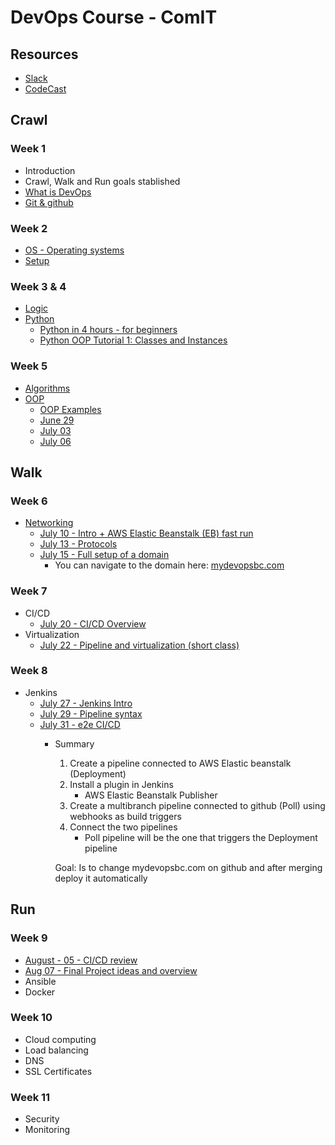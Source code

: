 # DevOps Course - ComIT

## Resources
* [Slack](https://devopsbcmay20.slack.com/)
* [CodeCast](https://www.codecast.io/)

## Crawl
### Week 1
- Introduction
- Crawl, Walk and Run goals stablished
- [What is DevOps](what_is_devops.md)
- [Git & github](git.md)

### Week 2
- [OS - Operating systems](os.md)
- [Setup](setup.md)

### Week 3 & 4
- [Logic](logic.md)
- [Python](python.md)
  - [Python in 4 hours - for beginners](https://www.youtube.com/watch?v=rfscVS0vtbw)
  - [Python OOP Tutorial 1: Classes and Instances](https://www.youtube.com/watch?v=ZDa-Z5JzLYM&list=PL-osiE80TeTsqhIuOqKhwlXsIBIdSeYtc)

### Week 5
- [Algorithms](algorithms.pdf)
- [OOP](oop.md)
  - [OOP Examples](https://www.thegeekstuff.com/2019/03/python-oop-examples/)
  - [June 29](https://play.codecast.io/nj1Opknw5GYv-python-first-flask-app)
  - [July 03](https://drive.google.com/file/d/1kNsbFh416DRajTAulTpBVQOwj1IyDWco/view) 
  - [July 06](https://play.codecast.io/AXrJL8zXpYNP-python-oop)
  
## Walk
### Week 6
- [Networking](network.md)
  - [July 10 - Intro + AWS Elastic Beanstalk (EB) fast run](https://drive.google.com/file/d/1ZdpNlH8J_Fr1QuWwHmXy8tav5cFj5dXS/view)
  - [July 13 - Protocols](https://drive.google.com/file/d/1bxGQsqlO9oZBRMoBphb5orAA7l7gYQwU/view)
  - [July 15 - Full setup of a domain](https://drive.google.com/file/d/1PWgSwN4JstXLZ_KavwbTYH_s4T3RrBs8/view)
    - You can navigate to the domain here: [mydevopsbc.com](http://mydevopsbc.com)
    
### Week 7
- CI/CD
  - [July 20 - CI/CD Overview](https://drive.google.com/file/d/1pxp_b1jKDQy3ssDvriOm9iqXv0NEb6Tw/view)
- Virtualization
  - [July 22 - Pipeline and virtualization (short class)](https://drive.google.com/file/d/1JAbgMCeHz_Ke5Kl-KixE1v3YMsqHlSXf/view)

### Week 8
- Jenkins
  - [July 27 - Jenkins Intro](https://drive.google.com/file/d/1Epk9KjEQXDxhkpKQa1BbCJ7M1dwbNbdv/view)
  - [July 29 - Pipeline syntax](https://drive.google.com/file/d/1hIF6iLEhCkk_Drw7FGT1UwDXL_05Bw6L/view)
  - [July 31 - e2e CI/CD](https://drive.google.com/file/d/1Ti67WHn8ZHLnKrT3hEmejUke5eHwRFbl/view)
    - Summary
      1. Create a pipeline connected to AWS Elastic beanstalk (Deployment)
      2. Install a plugin in Jenkins
          - AWS Elastic Beanstalk Publisher
      3. Create a multibranch pipeline connected to github (Poll) using webhooks as build triggers
      4. Connect the two pipelines
          - Poll pipeline will be the one that triggers the Deployment pipeline

      Goal: Is to change mydevopsbc.com on github and after merging 
      deploy it automatically

## Run

### Week 9
- [August - 05 - CI/CD review](https://drive.google.com/file/d/1UtOPNNc6y3xmB3kJl33ur_zLwqW8lVRx/view)
- [Aug 07 - Final Project ideas and overview](https://drive.google.com/file/d/1fomfX-pFpBXtVkYdCTyIqzfem_AjqXQB/view)
- Ansible
- Docker

### Week 10
- Cloud computing
- Load balancing
- DNS
- SSL Certificates

### Week 11
- Security
- Monitoring

